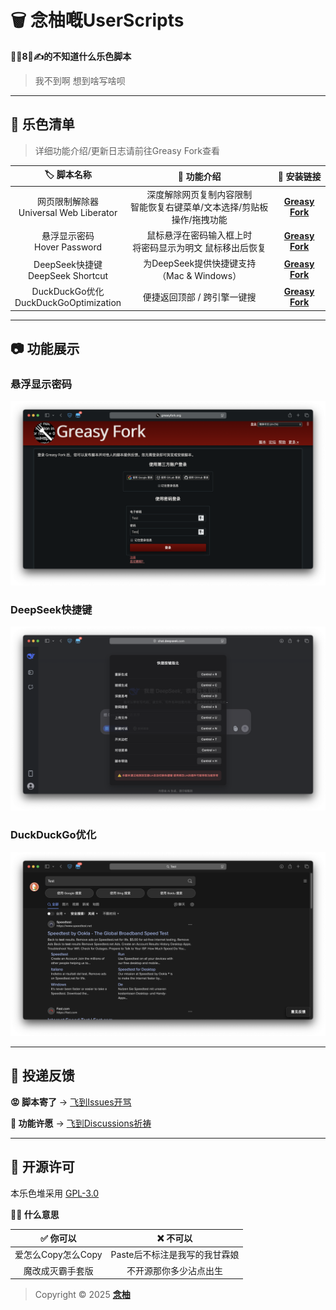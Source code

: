 # 🗑️ 念柚嘅UserScripts

**🦐🐔8⃣️✍️的不知道什么乐色脚本**

> 我不到啊 想到啥写啥呗

---

## 💩 乐色清单
> 详细功能介绍/更新日志请前往Greasy Fork查看

| 🏷️ 脚本名称 | 🔧 功能介绍 | 🔗 安装链接 |
| :-: | :-: | :-: |
| 网页限制解除器 <Br> Universal Web Liberator | 深度解除网页复制内容限制 <Br> 智能恢复右键菜单/文本选择/剪贴板操作/拖拽功能 | [**Greasy Fork**](https://greasyfork.org/scripts/532010) |
| 悬浮显示密码 <Br> Hover Password | 鼠标悬浮在密码输入框上时 <Br> 将密码显示为明文 鼠标移出后恢复 | [**Greasy Fork**](https://greasyfork.org/scripts/532524) |
| DeepSeek快捷键 <Br> DeepSeek Shortcut | 为DeepSeek提供快捷键支持（Mac & Windows） | [**Greasy Fork**](https://greasyfork.org/scripts/532221) |
| DuckDuckGo优化 <Br> DuckDuckGoOptimization | 便捷返回顶部 / 跨引擎一键搜 | [**Greasy Fork**](https://greasyfork.org/scripts/532614) |

---

## 📷 功能展示

### 悬浮显示密码
![HoverPasswordFeature](https://github.com/MiPoNianYou/UserScripts/blob/main/Images/HoverPasswordFeature.png?raw=true "HoverPasswordFeature")

### DeepSeek快捷键
![DeepSeekShortcutFeature](https://github.com/MiPoNianYou/UserScripts/blob/main/Images/DeepSeekShortcutFeature.png?raw=true "DeepSeekShortcutFeature")

### DuckDuckGo优化
![DuckDuckGoOptimizationFeature](https://github.com/MiPoNianYou/UserScripts/blob/main/Images/DuckDuckGoOptimizationFeature.png?raw=true "DuckDuckGoOptimizationFeature")

---

## 📮 投递反馈

**😡 脚本寄了** → [飞到Issues开骂](https://github.com/MiPoNianYou/UserScripts/issues)

**🌠 功能许愿** → [飞到Discussions祈祷](https://github.com/MiPoNianYou/UserScripts/discussions)

---

## 📜 开源许可

本乐色堆采用 [GPL-3.0](https://github.com/MiPoNianYou/UserScripts/blob/main/LICENSE)

**🙋🏻 什么意思**

| ✅ 你可以 | ❌ 不可以 |
| :-: | :-: |
| 爱怎么Copy怎么Copy | Paste后不标注是我写的我甘霖娘 |
| 魔改成灭霸手套版 | 不开源那你多少沾点出生 |

> Copyright © 2025 [**念柚**](https://github.com/MiPoNianYou)
